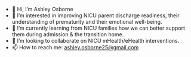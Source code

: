 - 👋 Hi, I’m Ashley Osborne
- 👀 I’m interested in improving NICU parent discharge readiness, their understanding of prematurity and their emotional well-being.
- 🌱 I’m currently learning from NICU families how we can better support them during admission & the transition home.
- 💞️ I’m looking to collaborate on NICU mHealth/eHealth interventions.
- 📫 How to reach me: ashley.osborne25@gmail.com

<!---
draosborne/draosborne is a ✨ special ✨ repository because its `README.md` (this file) appears on your GitHub profile.
You can click the Preview link to take a look at your changes.
--->
